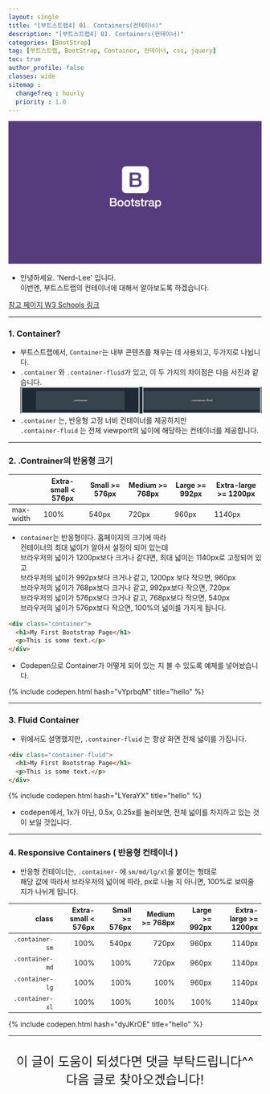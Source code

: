 ```yaml
---
layout: single
title: "[부트스트랩4] 01. Containers(컨테이너)"
description: "[부트스트랩4] 01. Containers(컨테이너)"
categories: [BootStrap]
tag: [부트스트랩, BootStrap, Container, 컨테이너, css, jquery]
toc: true
author_profile: false
classes: wide
sitemap :
  changefreq : hourly
  priority : 1.0
---
```


![](/assets/img/etc/bootstrap.png)

- 안녕하세요. 'Nerd-Lee' 입니다.<br>
이번엔, 부트스트랩의 컨테이너에 대해서 알아보도록 하겠습니다.

[참고 페이지 W3 Schools 링크](https://www.w3schools.com/bootstrap4/bootstrap_containers.asp)

---

### 1. Container?

- 부트스트랩에서, `Container`는 내부 콘텐츠를 채우는 데 사용되고, 두가지로 나뉩니다.
- `.container` 와 `.container-fluid`가 있고, 이 두 가지의 차이점은 다음 사진과 같습니다.<br>
![](/images/2022-04-11/001.PNG)
- `.container` 는, 반응형 고정 너비 컨테이너를 제공하지만<br>
`.container-fluid` 는 전체 viewport의 넓이에 해당하는 컨테이너를 제공합니다.

---

### 2. .Contrainer의 반응형 크기

||Extra-small < 576px|Small >= 576px|Medium >= 768px|Large >= 992px|Extra-large >= 1200px|
|----|--|--|--|--|--|
|max-width|100%|540px|720px|960px|1140px|

- `container`는 반응형이다. 홈페이지의 크기에 따라<br>
컨테이너의 최대 넓이가 알아서 설정이 되어 있는데<br>
브라우저의 넓이가 1200px보다 크거나 같다면, 최대 넓이는 1140px로 고정되어 있고<br>
브라우저의 넓이가 992px보다 크거나 같고, 1200px 보다 작으면, 960px<br>
브라우저의 넓이가 768px보다 크거나 같고, 992px보다 작으면, 720px<br>
브라우저의 넓이가 576px보다 크거나 같고, 768px보다 작으면, 540px<br>
브라우저의 넓이가 576px보다 작으면, 100%의 넓이를 가지게 됩니다.

```html
<div class="container">
  <h1>My First Bootstrap Page</h1>
  <p>This is some text.</p>
</div>
```
- Codepen으로 Container가 어떻게 되어 있는 지 볼 수 있도록 예제를 넣어놨습니다.

{% include codepen.html hash="vYprbqM" title="hello" %}

---

### 3. Fluid Container

- 위에서도 설명했지만, `.container-fluid` 는 항상 화면 전체 넓이를 가집니다.

```html
<div class="container-fluid">
  <h1>My First Bootstrap Page</h1>
  <p>This is some text.</p>
</div>
```

{% include codepen.html hash="LYeraYX" title="hello" %}

- codepen에서, 1x가 아닌, 0.5x, 0.25x를 눌러보면, 전체 넓이를 차지하고 있는 것이 보일 것입니다.

---

### 4. Responsive Containers ( 반응형 컨테이너 )

- 반응형 컨테이너는, `.container-` 에 `sm/md/lg/xl`을 붙이는 형태로<br>
해당 값에 따라서 브라우저의 넓이에 따라, px로 나눌 지 아니면, 100%로 보여줄 지가 나뉘게 됩니다.


|class|Extra-small < 576px|Small >= 576px|Medium >= 768px|Large >= 992px|Extra-large >= 1200px|
|----:|--:|--:|--:|--:|--:|
|`.container-sm`|100%|540px|720px|960px|1140px|
|`.container-md`|100%|100%|720px|960px|1140px|
|`.container-lg`|100%|100%|100%|960px|1140px|
|`.container-xl`|100%|100%|100%|100%|1140px|

{% include codepen.html hash="dyJKrOE" title="hello" %}

---

<br>

<div style="font-size:25px; text-align:center">
이 글이 도움이 되셨다면 댓글 부탁드립니다^^<br>
다음 글로 찾아오겠습니다!

</div>
